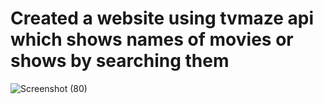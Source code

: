 # Created a website using tvmaze api which shows names  of movies or shows by searching them 

![Screenshot (80)](https://github.com/Dheeraj-485/tvMaze/assets/118504120/f8f2755f-3505-4562-9ffc-3436e829cab2)
